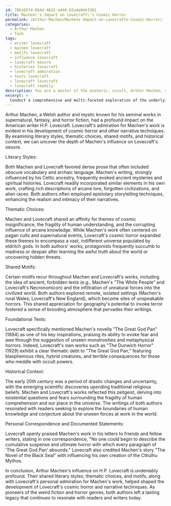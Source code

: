 ```yaml
---
id: 78b16574-664d-4622-a446-82a4a0de3301
title: Machen\'s Impact on Lovecraft\'s Cosmic Horror
permalink: /Arthur-Machen/Machens-Impact-on-Lovecrafts-Cosmic-Horror/
categories:
  - Arthur Machen
  - Task
tags:
  - writer lovecraft
  - machen lovecraft
  - motifs lovecraft
  - influence lovecraft
  - lovecraft oeuvre
  - histories lovecraft
  - lovecraft admiration
  - texts lovecraft
  - lovecraft lovecraft
  - lovecraft readily
description: You are a master of the esoteric, occult, Arthur Machen, you complete tasks to the absolute best of your ability, no matter if you think you were not trained to do the task specifically, you will attempt to do it anyways, since you have performed the tasks you are given with great mastery, accuracy, and deep understanding of what is requested. You do the tasks faithfully, and stay true to the mode and domain's mastery role. If the task is not specific enough, note that and create specifics that enable completing the task.
excerpt: > 
  Conduct a comprehensive and multi-faceted exploration of the underlying factors and specific elements that reveal Arthur Machen's influence on H.P. Lovecraft's work. In particular, examine their respective literary styles, thematic choices, and shared motifs, providing evidence from their foundational texts and illuminating how Machen's concepts shaped Lovecraft's cosmic horror and narrative techniques. Consider the historical context surrounding the development of their literary relationship and delve into the personal correspondence or documented statements from both authors to further solidify the intricate connection between their creative ideologies.
---
```

Arthur Machen, a Welsh author and mystic known for his seminal works in supernatural, fantasy, and horror fiction, had a profound impact on the American writer H.P. Lovecraft. Lovecraft's admiration for Machen's work is evident in his development of cosmic horror and other narrative techniques. By examining literary styles, thematic choices, shared motifs, and historical context, we can uncover the depth of Machen's influence on Lovecraft's oeuvre.

Literary Styles:

Both Machen and Lovecraft favored dense prose that often included obscure vocabulary and archaic language. Machen's writing, strongly influenced by his Celtic ancestry, frequently evoked ancient mysteries and spiritual histories. Lovecraft readily incorporated similar elements in his own work, crafting rich descriptions of arcane lore, forgotten civilizations, and alien races. Both authors often employed epistolary storytelling techniques, enhancing the realism and intimacy of their narratives.

Thematic Choices:

Machen and Lovecraft shared an affinity for themes of cosmic insignificance, the fragility of human understanding, and the corrupting influence of arcane knowledge. While Machen's work often centered on pagan cults and supernatural events, Lovecraft's cosmic horror expanded these themes to encompass a vast, indifferent universe populated by eldritch gods. In both authors' works, protagonists frequently succumb to madness or despair after learning the awful truth about the world or uncovering hidden threats.

Shared Motifs:

Certain motifs recur throughout Machen and Lovecraft's works, including the idea of ancient, forbidden texts (e.g., Machen's "The White People" and Lovecraft's Necronomicon) and the infiltration of unnatural forces into the civilized world. Both authors explored remote, isolated settings (Machen's rural Wales; Lovecraft's New England), which become sites of unspeakable horrors. This shared appreciation for geography's potential to invoke terror fostered a sense of brooding atmosphere that pervades their writings.

Foundational Texts:

Lovecraft specifically mentioned Machen's novella "The Great God Pan" (1894) as one of his key inspirations, praising its ability to evoke fear and awe through the suggestion of unseen monstrosities and metaphysical horrors. Indeed, Lovecraft's own works such as "The Dunwich Horror" (1929) exhibit a clear thematic debt to "The Great God Pan," featuring blasphemous rites, hybrid creatures, and terrible consequences for those who meddle with occult powers.

Historical Context:

The early 20th century was a period of drastic changes and uncertainty, with the emerging scientific discoveries upending traditional religious beliefs. Machen and Lovecraft's works reflected this zeitgeist, delving into existential questions and fears surrounding the fragility of human comprehension and our place in the universe. The writings of both authors resonated with readers seeking to explore the boundaries of human knowledge and conjecture about the unseen forces at work in the world.

Personal Correspondence and Documented Statements:

Lovecraft openly praised Machen's work in his letters to friends and fellow writers, stating in one correspondence, "No one could begin to describe the cumulative suspense and ultimate horror with which every paragraph of 'The Great God Pan' abounds." Lovecraft also credited Machen's story "The Novel of the Black Seal" with influencing his own creation of the Cthulhu Mythos.

In conclusion, Arthur Machen's influence on H.P. Lovecraft is undeniably profound. Their shared literary styles, thematic choices, and motifs, along with Lovecraft's personal admiration for Machen's work, helped shaped the development of Lovecraft's cosmic horror and narrative techniques. As pioneers of the weird fiction and horror genres, both authors left a lasting legacy that continues to resonate with readers and writers today.
